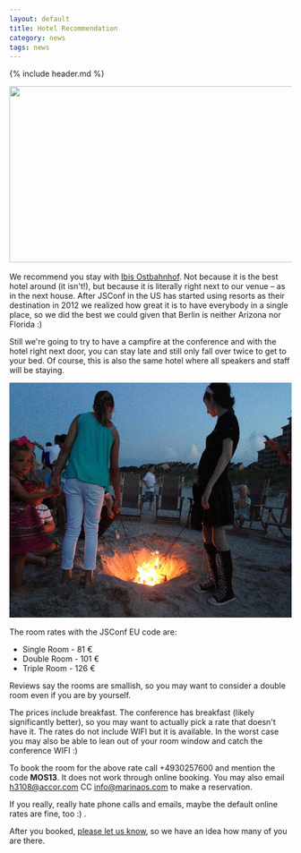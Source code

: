 ```yaml
---
layout: default
title: Hotel Recommendation
category: news
tags: news
---
```


{% include header.md %}

<div class="embed_container">
  <a href="http://goo.gl/maps/vigPx" target="_blank">
    <img width="560" height="315" src="http://maps.googleapis.com/maps/api/staticmap?center=52.51057,13.42873&amp;zoom=17&amp;size=601x368&amp;sensor=false&amp;markers=color:0xE10079%7C52.51057,13.42873&amp;markers=color:0x2EFEF7%7C52.510109,13.429649&amp;visual_refresh=1">
  </a>
</div>

We recommend you stay with <a rel="nofollow" href="http://www.ibis.com/gb/hotel-3108-ibis-berlin-ostbahnhof/index.shtml" target="_blank">Ibis Ostbahnhof</a>. Not because it is the best hotel around (it isn't!), but because it is literally right next to our venue – as in the next house. After JSConf in the US has started using resorts as their destination in 2012 we realized how great it is to have everybody in a single place, so we did the best we could given that Berlin is neither Arizona nor Florida :)

Still we're going to try to have a campfire at the conference and with the hotel right next door, you can stay late and still only fall over twice to get to your bed. Of course, this is also the same hotel where all speakers and staff will be staying.

<div class="embed_container">
  <a href="http://developer.yahoo.com/blogs/ydn/jsconf-2013-5-years-awesome-183605209.html" target="_blank"><img width="560" height="420"
    src="/img/campfire.jpg"
    alt="Campfire at JSConf US 2013"></a>
</div>

The room rates with the JSConf EU code are:

 * Single Room - 81 €
 * Double Room - 101 €
 * Triple Room - 126 €

Reviews say the rooms are smallish, so you may want to consider a double room even if you are by yourself.

The prices include breakfast. The conference has breakfast (likely significantly better), so you may want to actually pick a rate that doesn't have it. The rates do not include WIFI but it is available. In the worst case you may also be able to lean out of your room window and catch the conference WIFI :)

To book the room for the above rate call +4930257600 and mention the code **MOS13**. It does not work through online booking. You may also email h3108@accor.com CC info@marinaos.com to make a reservation.

If you really, really hate phone calls and emails, maybe the default online rates are fine, too :) .

After you booked, <a href="https://docs.google.com/forms/d/1_EqSd8d8F26nZGLqiBhTY3g7BnYUSw5xHJ8C1ROj3gE/viewform">please let us know</a>, so we have an idea how many of you are there.
